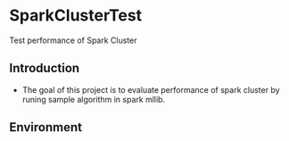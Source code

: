 # SparkClusterTest
Test performance of Spark Cluster

## Introduction
+ The goal of this project is to evaluate performance of spark cluster by runing sample algorithm in spark mllib.

## Environment
